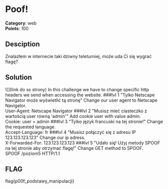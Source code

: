 # Poof!
**Category**: web \
**Points**: 100

## Desciption
Znalazłem w internecie taki dziwny teleturniej, może uda Ci się wygrać flagę?

## Solution
![](link do ss strony)
In this challenge we have to change specific http headers we send when accessing the website.
###lvl 1
"Tylko Netscape Navigator może wyświetlić tą stronę" Change our user agent to Netscape Navigator. \
User-Agent: Netscape Navigator
###lvl 2
"Musisz mieć ciasteczko z wartością user równą &#x27;admin&#x27;" Add cookie user with value admin. \
Cookie: user = admin
###lvl 3
"Tylko język francuski na tej stronie!" Change the requested language. \
Accept-Language: fr
###lvl 4
"Musisz połączyć się z adresu IP 123.123.123.123" Change our ip adress. \
X-Forwarded-For: 123.123.123.123
###lvl 5
"Udało się! Użyj metody SPOOF na tej stronie aby otrzymać flagę!" Change GET method to SPOOF. \
SPOOF /poziom5 HTTP/1.1

## FLAG 
flag{p00f_podstawy_manipulacji}